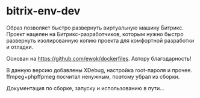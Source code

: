 # bitrix-env-dev

Образ позволяет быстро развернуть виртуальную машину Битрикс.
Проект нацелен на Битрикс-разработчиков, которым нужно быстро развернуть изолированную копию проекта для комфортной разработки и отладки.

Основан на https://github.com/ewok/dockerfiles. Автору благодарность!

В данную версию добавлены XDebug, настройка root-пароля и прочее. 
ffmpeg+phpffpmeg посчитал ненужным, поэтому убрал из сборки.

Документация по сборке, запуску и использованию в пути...